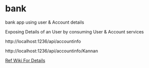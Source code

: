 # bank
bank app using user &amp; Account details

Exposing Details of an User by consuming User & Account services

http://localhost:1236/api/accountinfo

http://localhost:1236/api/accountinfo/Kannan


[Ref Wiki For Details](https://github.com/Kannan-Marimuthu/bank/wiki)
